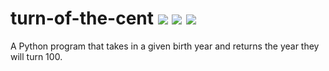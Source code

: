 # turn-of-the-cent ![](https://img.shields.io/travis/rbstrachan/turn-of-the-cent.svg) ![](https://img.shields.io/codeclimate/maintainability/rbstrachan/turn-of-the-cent.svg) ![](https://img.shields.io/github/issues/rbstrachan/turn-of-the-cent.svg)
A Python program that takes in a given birth year and returns the year they will turn 100.
